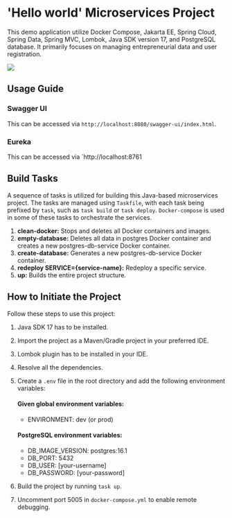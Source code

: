 # 'Hello world' Microservices Project

This demo application utilize Docker Compose, Jakarta EE, Spring Cloud, Spring Data, Spring MVC, Lombok, Java SDK version 17, and PostgreSQL database. It primarily focuses on managing entrepreneurial data and user registration.

![](/Users/alexandrseppenen/Downloads/diagram.svg)

## Usage Guide
### Swagger UI
This can be accessed via `http://localhost:8080/swagger-ui/index.html`.

### Eureka
This can be accessed via `http://localhost:8761

## Build Tasks
A sequence of tasks is utilized for building this Java-based microservices project. The tasks are managed using `Taskfile`, with each task being prefixed by `task`, such as `task build` or `task deploy`. `Docker-compose` is used in some of these tasks to orchestrate the services.

1. **clean-docker:** Stops and deletes all Docker containers and images.
2. **empty-database:** Deletes all data in postgres Docker container and creates a new postgres-db-service Docker container.
3. **create-database:** Generates a new postgres-db-service Docker container.
4. **redeploy SERVICE={service-name}:** Redeploy a specific service.
5. **up:** Builds the entire project structure.

## How to Initiate the Project
Follow these steps to use this project:

1. Java SDK 17 has to be installed.
2. Import the project as a Maven/Gradle project in your preferred IDE.
3. Lombok plugin has to be installed in your IDE.
4. Resolve all the dependencies.
5. Create a `.env` file in the root directory and add the following environment variables:

   #### Given global environment variables:
   - ENVIRONMENT: dev (or prod)

   #### PostgreSQL environment variables:
   - DB_IMAGE_VERSION: postgres:16.1
   - DB_PORT: 5432
   - DB_USER: [your-username]
   - DB_PASSWORD: [your-password]
6. Build the project by running `task up`.
7. Uncomment port 5005 in `docker-compose.yml` to enable remote debugging.
